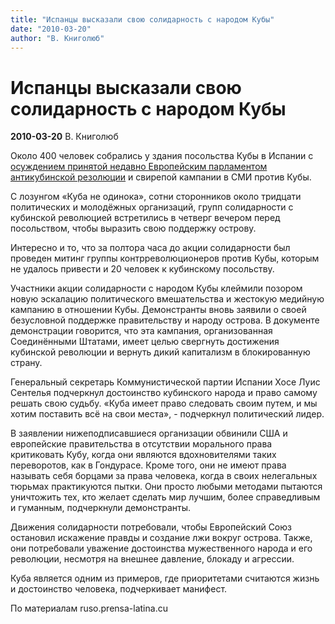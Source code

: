 ```yaml
---
title: "Испанцы высказали свою солидарность с народом Кубы"
date: "2010-03-20"
author: "В. Книголюб"
---
```


# Испанцы высказали свою солидарность с народом Кубы

**2010-03-20** В. Книголюб

Около 400 человек собрались у здания посольства Кубы в Испании с [осуждением принятой недавно Европейским парламентом антикубинской резолюции](/2038.html) и свирепой кампании в СМИ против Кубы.

С лозунгом «Куба не одинока», сотни сторонников около тридцати политических и молодёжных организаций, групп солидарности с кубинской революцией встретились в четверг вечером перед посольством, чтобы выразить свою поддержку острову.

Интересно и то, что за полтора часа до акции солидарности был проведен митинг группы контрреволюционеров против Кубы, которым не удалось привести и 20 человек к кубинскому посольству.

Участники акции солидарности с народом Кубы клеймили позором новую эскалацию политического вмешательства и жестокую медийную кампанию в отношении Кубы. Демонстранты вновь заявили о своей безусловной поддержке правительству и народу острова. В документе демонстрации говорится, что эта кампания, организованная Соединёнными Штатами, имеет целью свергнуть достижения кубинской революции и вернуть дикий капитализм в блокированную страну.

Генеральный секретарь Коммунистической партии Испании Хосе Луис Сентелья подчеркнул достоинство кубинского народа и право самому решать свою судьбу. «Куба имеет право следовать своим путем, и мы хотим поставить всё на свои места», - подчеркнул политический лидер.

В заявлении нижеподписавшиеся организации обвинили США и европейские правительства в отсутствии морального права критиковать Кубу, когда они являются вдохновителями таких переворотов, как в Гондурасе. Кроме того, они не имеют права называть себя борцами за права человека, когда в своих нелегальных тюрьмах практикуются пытки. Они просто любыми методами пытаются уничтожить тех, кто желает сделать мир лучшим, более справедливым и гуманным, подчеркнули демонстранты.

Движения солидарности потребовали, чтобы Европейский Союз остановил искажение правды и создание лжи вокруг острова. Также, они потребовали уважение достоинства мужественного народа и его революции, несмотря на внешнее давление, блокаду и агрессии.

Куба является одним из примеров, где приоритетами считаются жизнь и достоинство человека, подчеркивает манифест.

По материалам ruso.prensa-latina.cu